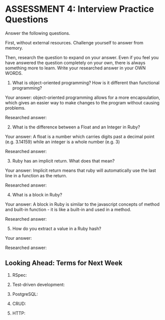 # ASSESSMENT 4: Interview Practice Questions

Answer the following questions.

First, without external resources. Challenge yourself to answer from memory.

Then, research the question to expand on your answer. Even if you feel you have answered the question completely on your own, there is always something more to learn. Write your researched answer in your OWN WORDS.

1. What is object-oriented programming? How is it different than functional programming?

Your answer:
object-oriented programming allows for a more encapsulation, which gives an easier way to make changes to the program without causing problems.

Researched answer:

2. What is the difference between a Float and an Integer in Ruby?

Your answer: A float is a number which carries digits past a decimal point (e.g. 3.14159) while an integer is a whole number (e.g. 3)

Researched answer:

3. Ruby has an implicit return. What does that mean?

Your answer: Implicit return means that ruby will automatically use the last line in a function as the return.

Researched answer:

4. What is a block in Ruby?

Your answer: A block in Ruby is similar to the javascript concepts of method and built-in function - it is like a built-in and used in a method.

Researched answer:

5. How do you extract a value in a Ruby hash?

Your answer:

Researched answer:

## Looking Ahead: Terms for Next Week

1. RSpec:

2. Test-driven development:

3. PostgreSQL:

4. CRUD:

5. HTTP:
